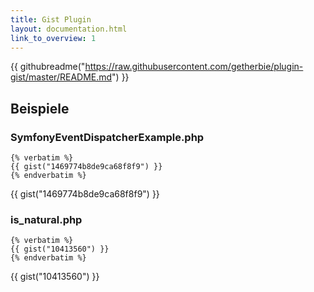 ```yaml
---
title: Gist Plugin
layout: documentation.html
link_to_overview: 1
---
```


{{ githubreadme("https://raw.githubusercontent.com/getherbie/plugin-gist/master/README.md") }}

## Beispiele

### SymfonyEventDispatcherExample.php

    {% verbatim %}
    {{ gist("1469774b8de9ca68f8f9") }}
    {% endverbatim %}

{{ gist("1469774b8de9ca68f8f9") }}

### is_natural.php

    {% verbatim %}
    {{ gist("10413560") }}
    {% endverbatim %}

{{ gist("10413560") }}
